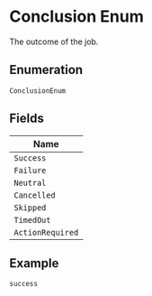 
# Conclusion Enum

The outcome of the job.

## Enumeration

`ConclusionEnum`

## Fields

| Name |
|  --- |
| `Success` |
| `Failure` |
| `Neutral` |
| `Cancelled` |
| `Skipped` |
| `TimedOut` |
| `ActionRequired` |

## Example

```
success
```

